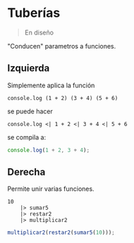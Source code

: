 # Tuberías

> En diseño

"Conducen" parametros a funciones.

## Izquierda

Simplemente aplica la función

```
console.log (1 + 2) (3 + 4) (5 + 6)
```

se puede hacer

```
console.log <| 1 + 2 <| 3 + 4 <| 5 + 6
```

se compila a:

```javascript
console.log(1 + 2, 3 + 4);
```

## Derecha

Permite unir varias funciones.

```
10
    |> sumar5
    |> restar2
    |> multiplicar2
```

```javascript
multiplicar2(restar2(sumar5(10)));
```

